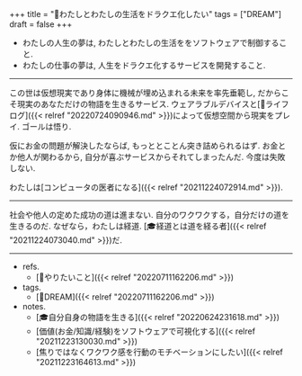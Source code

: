 +++
title = "🚀わたしとわたしの生活をドラクエ化したい"
tags = ["DREAM"]
draft = false
+++

-   わたしの人生の夢は, わたしとわたしの生活ををソフトウェアで制御すること.
-   わたしの仕事の夢は, 人生をドラクエ化するサービスを開発すること.

---

この世は仮想現実であり身体に機械が埋め込まれる未来を率先垂範し, だからこそ現実のあなただけの物語を生きるサービス. ウェアラブルデバイスと[📝ライフログ]({{< relref "20220724090946.md" >}})によって仮想空間から現実をプレイ. ゴールは悟り.

仮にお金の問題が解決したならば, もっととことん突き詰められるはず. お金とか他人が関わるから, 自分が喜ぶサービスからそれてしまったんだ. 今度は失敗しない.

わたしは[コンピュータの医者になる]({{< relref "20211224072914.md" >}}).

---

社会や他人の定めた成功の道は進まない. 自分のワクワクする，自分だけの道を生きるのだ. なぜなら，わたしは経道. [🎓経道とは道を経る者]({{< relref "20211224073040.md" >}})だ.

---

-   refs.
    -   [🦊やりたいこと]({{< relref "20220711162206.md" >}})
-   tags.
    -   [🚀DREAM]({{< relref "20220711162206.md" >}})
-   notes.
    -   [🎓自分自身の物語を生きる]({{< relref "20220624231618.md" >}})
    -   [価値(お金/知識/経験)をソフトウェアで可視化する]({{< relref "20211223130030.md" >}})
    -   [焦りではなくワクワク感を行動のモチベーションにしたい]({{< relref "20211223164613.md" >}})
